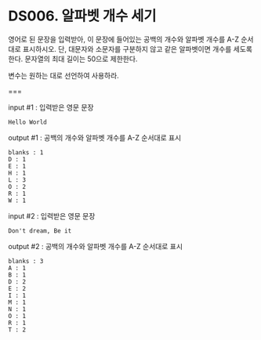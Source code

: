 # DS006. 알파벳 개수 세기
영어로 된 문장을 입력받아, 이 문장에 들어있는 공백의 개수와 알파벳 개수를 A-Z 순서대로 표시하시오. 단, 대문자와 소문자를 구분하지 않고 같은 알파벳이면 개수를 세도록 한다. 문자열의 최대 길이는 50으로 제한한다.


변수는 원하는 대로 선언하여 사용하라.

===

input #1 : 입력받은 영문 문장
```
Hello World
```
output #1 : 공백의 개수와 알파벳 개수를 A-Z 순서대로 표시
```
blanks : 1
D : 1
E : 1
H : 1
L : 3
O : 2
R : 1
W : 1
```

input #2 : 입력받은 영문 문장
```
Don't dream, Be it
```
output #2 : 공백의 개수와 알파벳 개수를 A-Z 순서대로 표시
```
blanks : 3
A : 1
B : 1
D : 2
E : 2
I : 1
M : 1
N : 1
O : 1
R : 1
T : 2
```